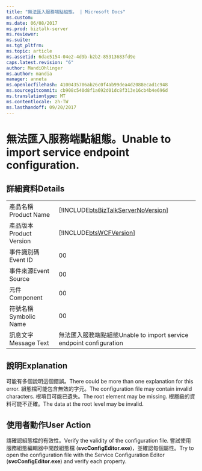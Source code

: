```yaml
---
title: "無法匯入服務端點組態。 | Microsoft Docs"
ms.custom: 
ms.date: 06/08/2017
ms.prod: biztalk-server
ms.reviewer: 
ms.suite: 
ms.tgt_pltfrm: 
ms.topic: article
ms.assetid: 6dae5154-04e2-4d9b-b2b2-85313683fd9e
caps.latest.revision: "6"
author: MandiOhlinger
ms.author: mandia
manager: anneta
ms.openlocfilehash: 4100435706ab26c0f4ab99dea4d2088ecad1c948
ms.sourcegitcommit: cb908c540d8f1a692d01dc8f313e16cb4b4e696d
ms.translationtype: MT
ms.contentlocale: zh-TW
ms.lasthandoff: 09/20/2017
---
```

# <a name="unable-to-import-service-endpoint-configuration"></a><span data-ttu-id="156f8-103">無法匯入服務端點組態。</span><span class="sxs-lookup"><span data-stu-id="156f8-103">Unable to import service endpoint configuration.</span></span>
## <a name="details"></a><span data-ttu-id="156f8-104">詳細資料</span><span class="sxs-lookup"><span data-stu-id="156f8-104">Details</span></span>  
  
|||  
|-|-|  
|<span data-ttu-id="156f8-105">產品名稱</span><span class="sxs-lookup"><span data-stu-id="156f8-105">Product Name</span></span>|[!INCLUDE[btsBizTalkServerNoVersion](../includes/btsbiztalkservernoversion-md.md)]|  
|<span data-ttu-id="156f8-106">產品版本</span><span class="sxs-lookup"><span data-stu-id="156f8-106">Product Version</span></span>|[!INCLUDE[btsWCFVersion](../includes/btswcfversion-md.md)]|  
|<span data-ttu-id="156f8-107">事件識別碼</span><span class="sxs-lookup"><span data-stu-id="156f8-107">Event ID</span></span>|<span data-ttu-id="156f8-108">0</span><span class="sxs-lookup"><span data-stu-id="156f8-108">0</span></span>|  
|<span data-ttu-id="156f8-109">事件來源</span><span class="sxs-lookup"><span data-stu-id="156f8-109">Event Source</span></span>|<span data-ttu-id="156f8-110">0</span><span class="sxs-lookup"><span data-stu-id="156f8-110">0</span></span>|  
|<span data-ttu-id="156f8-111">元件</span><span class="sxs-lookup"><span data-stu-id="156f8-111">Component</span></span>|<span data-ttu-id="156f8-112">0</span><span class="sxs-lookup"><span data-stu-id="156f8-112">0</span></span>|  
|<span data-ttu-id="156f8-113">符號名稱</span><span class="sxs-lookup"><span data-stu-id="156f8-113">Symbolic Name</span></span>|<span data-ttu-id="156f8-114">0</span><span class="sxs-lookup"><span data-stu-id="156f8-114">0</span></span>|  
|<span data-ttu-id="156f8-115">訊息文字</span><span class="sxs-lookup"><span data-stu-id="156f8-115">Message Text</span></span>|<span data-ttu-id="156f8-116">無法匯入服務端點組態</span><span class="sxs-lookup"><span data-stu-id="156f8-116">Unable to import service endpoint configuration</span></span>|  
  
## <a name="explanation"></a><span data-ttu-id="156f8-117">說明</span><span class="sxs-lookup"><span data-stu-id="156f8-117">Explanation</span></span>  
 <span data-ttu-id="156f8-118">可能有多個說明這個錯誤。</span><span class="sxs-lookup"><span data-stu-id="156f8-118">There could be more than one explanation for this error.</span></span> <span data-ttu-id="156f8-119">組態檔可能包含無效的字元。</span><span class="sxs-lookup"><span data-stu-id="156f8-119">The configuration file may contain invalid characters.</span></span> <span data-ttu-id="156f8-120">根項目可能已遺失。</span><span class="sxs-lookup"><span data-stu-id="156f8-120">The root element may be missing.</span></span> <span data-ttu-id="156f8-121">根層級的資料可能不正確。</span><span class="sxs-lookup"><span data-stu-id="156f8-121">The data at the root level may be invalid.</span></span>  
  
## <a name="user-action"></a><span data-ttu-id="156f8-122">使用者動作</span><span class="sxs-lookup"><span data-stu-id="156f8-122">User Action</span></span>  
 <span data-ttu-id="156f8-123">請確認組態檔的有效性。</span><span class="sxs-lookup"><span data-stu-id="156f8-123">Verify the validity of the configuration file.</span></span> <span data-ttu-id="156f8-124">嘗試使用服務組態編輯器中開啟組態檔 (**svcConfigEditor.exe**)，並確認每個屬性。</span><span class="sxs-lookup"><span data-stu-id="156f8-124">Try to open the configuration file with the Service Configuration Editor (**svcConfigEditor.exe**) and verify each property.</span></span>